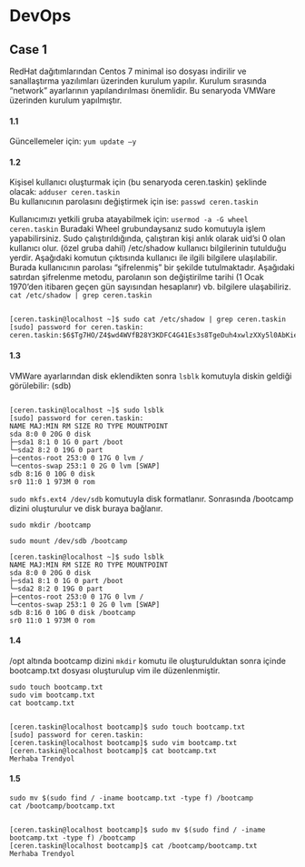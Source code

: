 # DevOps
## Case 1
RedHat dağıtımlarından Centos 7 minimal iso dosyası indirilir ve sanallaştırma yazılımları üzerinden kurulum yapılır. Kurulum sırasında “network” ayarlarının yapılandırılması önemlidir.  Bu senaryoda VMWare üzerinden kurulum yapılmıştır. 
#### 1.1
Güncellemeler için: 
`yum update –y`
#### 1.2
Kişisel kullanıcı oluşturmak için (bu senaryoda ceren.taskin) şeklinde olacak:
`adduser ceren.taskin`  
Bu kullanıcının parolasını değiştirmek için ise: 
`passwd ceren.taskin`

Kullanıcımızı yetkili gruba atayabilmek için: 
`usermod -a -G wheel ceren.taskin`
Buradaki Wheel grubundaysanız sudo komutuyla işlem yapabilirsiniz. Sudo çalıştırıldığında, çalıştıran kişi anlık olarak uid’si 0 olan kullanıcı olur. (özel gruba dahil) 
/etc/shadow kullanıcı bilgilerinin tutulduğu yerdir. Aşağıdaki komutun çıktısında kullanıcı ile ilgili bilgilere ulaşılabilir. Burada kullanıcının parolası “şifrelenmiş” bir şekilde tutulmaktadır. Aşağıdaki satırdan şifrelenme metodu, parolanın son değiştirilme tarihi (1 Ocak 1970’den itibaren geçen gün sayısından hesaplanır) vb. bilgilere ulaşabiliriz. 
`cat /etc/shadow | grep ceren.taskin` 
```

[ceren.taskin@localhost ~]$ sudo cat /etc/shadow | grep ceren.taskin
[sudo] password for ceren.taskin:
ceren.taskin:$6$Tg7HO/Z4$wd4WVfB28Y3KDFC4G41Es3s8TgeDuh4xwlzXXy5l0AbKiesKVJmxif/BvCdeQXmAHNPZZI2xSKgnf.p9rALOa0:18741:0:99999:7:::
```

#### 1.3
VMWare ayarlarından disk eklendikten sonra `lsblk` komutuyla diskin geldiği görülebilir: (sdb)
```

[ceren.taskin@localhost ~]$ sudo lsblk
[sudo] password for ceren.taskin:
NAME MAJ:MIN RM SIZE RO TYPE MOUNTPOINT
sda 8:0 0 20G 0 disk
├─sda1 8:1 0 1G 0 part /boot
└─sda2 8:2 0 19G 0 part
├─centos-root 253:0 0 17G 0 lvm /
└─centos-swap 253:1 0 2G 0 lvm [SWAP]
sdb 8:16 0 10G 0 disk
sr0 11:0 1 973M 0 rom
```

 `sudo mkfs.ext4 /dev/sdb` komutuyla disk formatlanır. Sonrasında /bootcamp dizini oluşturulur ve disk buraya bağlanır. 

 ```
 sudo mkdir /bootcamp  

 sudo mount /dev/sdb /bootcamp 
 ```
 ```
[ceren.taskin@localhost ~]$ sudo lsblk
NAME MAJ:MIN RM SIZE RO TYPE MOUNTPOINT
sda 8:0 0 20G 0 disk
├─sda1 8:1 0 1G 0 part /boot
└─sda2 8:2 0 19G 0 part
├─centos-root 253:0 0 17G 0 lvm /
└─centos-swap 253:1 0 2G 0 lvm [SWAP]
sdb 8:16 0 10G 0 disk /bootcamp
sr0 11:0 1 973M 0 rom
```

#### 1.4
/opt altında bootcamp dizini `mkdir` komutu ile oluşturulduktan sonra içinde bootcamp.txt dosyası oluşturulup vim ile düzenlenmiştir. 
 ```
sudo touch bootcamp.txt
sudo vim bootcamp.txt
cat bootcamp.txt
```
 ```

[ceren.taskin@localhost bootcamp]$ sudo touch bootcamp.txt
[sudo] password for ceren.taskin:
[ceren.taskin@localhost bootcamp]$ sudo vim bootcamp.txt
[ceren.taskin@localhost bootcamp]$ cat bootcamp.txt
Merhaba Trendyol
```


#### 1.5 
 ```
sudo mv $(sudo find / -iname bootcamp.txt -type f) /bootcamp
cat /bootcamp/bootcamp.txt
 ```
```

[ceren.taskin@localhost bootcamp]$ sudo mv $(sudo find / -iname bootcamp.txt -type f) /bootcamp
[ceren.taskin@localhost bootcamp]$ cat /bootcamp/bootcamp.txt
Merhaba Trendyol
```

